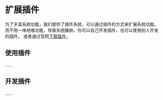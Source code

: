 # 扩展插件

为了丰富系统功能，我们提供了插件系统，可以通过插件的方式来扩展系统功能。而不用一味地堆功能，导致系统臃肿。你可以自己开发插件，也可以使用别人开发的插件。 或者通过官网[下载插件](https://cool-js.com/plugin/list.html)。

## 使用插件

......

## 开发插件

......
